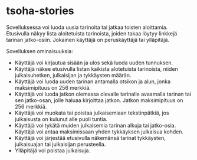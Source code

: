 # tsoha-stories

Sovelluksessa voi luoda uusia tarinoita tai jatkaa toisten aloittamia. Etusivulla näkyy lista aloitetuista tarinoista, joiden takaa löytyy linkkejä tarinan jatko-osiin. Jokainen käyttäjä on peruskäyttäjä tai ylläpitäjä.

Sovelluksen ominaisuuksia:
* Käyttäjä voi kirjautua sisään ja ulos sekä luoda uuden tunnuksen.
* Käyttäjä näkee etusivulla listan kaikista alotetuista tarinoista, niiden julkaisuhetken, julkaisijan ja tykkäysten määrän.
* Käyttäjä voi luoda uuden tarinan antamalla otsikon ja alun, jonka maksimipituus on 256 merkkiä.
* Käyttäjä voi luoda jatkon olemassa olevalle tarinalle avaamalla tarinan tai sen jatko-osan, jolle haluaa kirjoittaa jatkon. Jatkon maksimipituus on 256 merkkiä.
* Käyttäjä voi muokata tai poistaa julkaisemiaan tekstinpätkiä, jos julkaisusta on kulunut alle puoli tuntia.
* Käyttäjä voi tykätä muiden julkaisemia tarinan alkuja tai jatko-osia. Käyttäjä voi antaa maksimissaan yhden tykkäyksen julkaisua kohden.
* Käyttäjä voi järjestää etusivulla näkemänsä tarinat tykkäysten, julkaisuajan tai julkaisijan perusteella.
* Ylläpitäjä voi poistaa julkaisuja.
